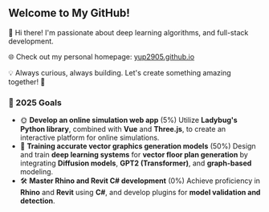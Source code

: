 ## Welcome to My GitHub!
👋 Hi there! I'm passionate about deep learning algorithms, and full-stack development.

🌐 Check out my personal homepage: [yup2905.github.io](https://yup2905.github.io/)

💡 Always curious, always building. Let's create something amazing together! 🚀

### 🎯 2025 Goals

- 🌞 **Develop an online simulation web app** (5%)
	Utilize **Ladybug's Python library**, combined with **Vue** and **Three.js**, to create an interactive platform for online simulations.
- 🧠 **Training accurate vector graphics generation models** (50%)
	Design and train **deep learning systems** for **vector floor plan generation** by integrating **Diffusion models**, **GPT2 (Transformer)**, and **graph-based** modeling.
- 🛠️ **Master Rhino and Revit C# development** (0%)
	Achieve proficiency in **Rhino** and **Revit** using **C#**, and develop plugins for **model validation and detection**.

